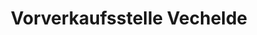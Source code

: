 ---
title: "Vorverkaufsstelle Vechelde"
url: /vechelde/vorverkaufsstelle-vechelde/
shop: Tickets
---